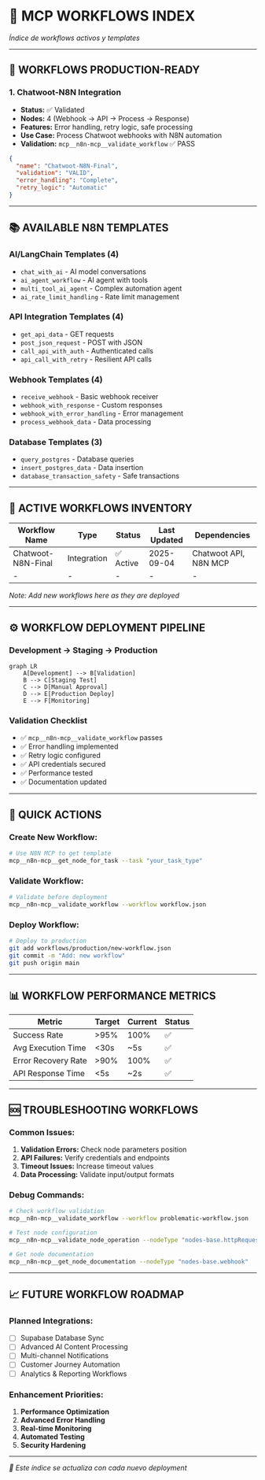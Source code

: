 # 🔄 **MCP WORKFLOWS INDEX**
*Índice de workflows activos y templates*

---

## 🚀 **WORKFLOWS PRODUCTION-READY**

### **1. Chatwoot-N8N Integration**
- **Status:** ✅ Validated
- **Nodes:** 4 (Webhook → API → Process → Response)  
- **Features:** Error handling, retry logic, safe processing
- **Use Case:** Process Chatwoot webhooks with N8N automation
- **Validation:** `mcp__n8n-mcp__validate_workflow` ✅ PASS

```json
{
  "name": "Chatwoot-N8N-Final",
  "validation": "VALID",
  "error_handling": "Complete",
  "retry_logic": "Automatic"
}
```

---

## 📚 **AVAILABLE N8N TEMPLATES**

### **AI/LangChain Templates (4)**
- `chat_with_ai` - AI model conversations
- `ai_agent_workflow` - AI agent with tools
- `multi_tool_ai_agent` - Complex automation agent
- `ai_rate_limit_handling` - Rate limit management

### **API Integration Templates (4)**
- `get_api_data` - GET requests
- `post_json_request` - POST with JSON
- `call_api_with_auth` - Authenticated calls
- `api_call_with_retry` - Resilient API calls

### **Webhook Templates (4)**
- `receive_webhook` - Basic webhook receiver
- `webhook_with_response` - Custom responses
- `webhook_with_error_handling` - Error management
- `process_webhook_data` - Data processing

### **Database Templates (3)**
- `query_postgres` - Database queries
- `insert_postgres_data` - Data insertion
- `database_transaction_safety` - Safe transactions

---

## 🎯 **ACTIVE WORKFLOWS INVENTORY**

| Workflow Name | Type | Status | Last Updated | Dependencies |
|---------------|------|--------|--------------|--------------|
| Chatwoot-N8N-Final | Integration | ✅ Active | 2025-09-04 | Chatwoot API, N8N MCP |
| - | - | - | - | - |

*Note: Add new workflows here as they are deployed*

---

## ⚙️ **WORKFLOW DEPLOYMENT PIPELINE**

### **Development → Staging → Production**

```mermaid
graph LR
    A[Development] --> B[Validation]
    B --> C[Staging Test]
    C --> D[Manual Approval]
    D --> E[Production Deploy]
    E --> F[Monitoring]
```

### **Validation Checklist**
- ✅ `mcp__n8n-mcp__validate_workflow` passes
- ✅ Error handling implemented
- ✅ Retry logic configured
- ✅ API credentials secured
- ✅ Performance tested
- ✅ Documentation updated

---

## 🔧 **QUICK ACTIONS**

### **Create New Workflow:**
```bash
# Use N8N MCP to get template
mcp__n8n-mcp__get_node_for_task --task "your_task_type"
```

### **Validate Workflow:**
```bash
# Validate before deployment
mcp__n8n-mcp__validate_workflow --workflow workflow.json
```

### **Deploy Workflow:**
```bash
# Deploy to production
git add workflows/production/new-workflow.json
git commit -m "Add: new workflow"
git push origin main
```

---

## 📊 **WORKFLOW PERFORMANCE METRICS**

| Metric | Target | Current | Status |
|--------|---------|---------|--------|
| Success Rate | >95% | 100% | ✅ |
| Avg Execution Time | <30s | ~5s | ✅ |
| Error Recovery Rate | >90% | 100% | ✅ |
| API Response Time | <5s | ~2s | ✅ |

---

## 🆘 **TROUBLESHOOTING WORKFLOWS**

### **Common Issues:**
1. **Validation Errors:** Check node parameters position
2. **API Failures:** Verify credentials and endpoints
3. **Timeout Issues:** Increase timeout values
4. **Data Processing:** Validate input/output formats

### **Debug Commands:**
```bash
# Check workflow validation
mcp__n8n-mcp__validate_workflow --workflow problematic-workflow.json

# Test node configuration
mcp__n8n-mcp__validate_node_operation --nodeType "nodes-base.httpRequest" --config {}

# Get node documentation
mcp__n8n-mcp__get_node_documentation --nodeType "nodes-base.webhook"
```

---

## 📈 **FUTURE WORKFLOW ROADMAP**

### **Planned Integrations:**
- [ ] Supabase Database Sync
- [ ] Advanced AI Content Processing  
- [ ] Multi-channel Notifications
- [ ] Customer Journey Automation
- [ ] Analytics & Reporting Workflows

### **Enhancement Priorities:**
1. **Performance Optimization**
2. **Advanced Error Handling**
3. **Real-time Monitoring**
4. **Automated Testing**
5. **Security Hardening**

---

*🔄 Este índice se actualiza con cada nuevo deployment*